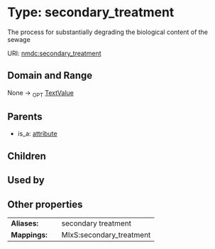 
# Type: secondary_treatment


The process for substantially degrading the biological content of the sewage

URI: [nmdc:secondary_treatment](https://microbiomedata/meta/secondary_treatment)


## Domain and Range

None ->  <sub>OPT</sub> [TextValue](TextValue.md)

## Parents

 *  is_a: [attribute](attribute.md)

## Children


## Used by


## Other properties

|  |  |  |
| --- | --- | --- |
| **Aliases:** | | secondary treatment |
| **Mappings:** | | MIxS:secondary_treatment |

